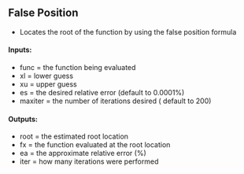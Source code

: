 ## False Position 
* Locates the root of the function by using the false position formula

#### Inputs:
* func = the function being evaluated
* xl = lower guess 
* xu = upper guess
* es = the desired relative error (default to 0.0001%)
* maxiter = the number of iterations desired ( default to 200)
#### Outputs:
* root = the estimated root location
* fx = the function evaluated at the root location
* ea = the approximate relative error (%)
* iter = how many iterations were performed 

